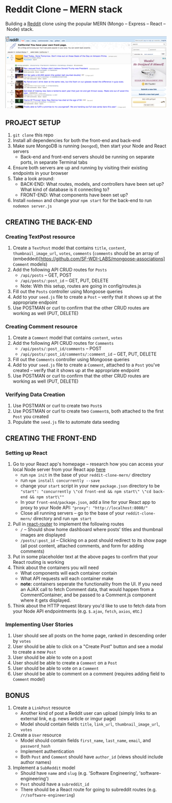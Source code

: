 # Reddit Clone – MERN stack
Building a [Reddit](https://www.reddit.com/) clone using the popular MERN (Mongo – Express – React – Node) stack.

![reddit-homepage](./reddit-homepage.png?raw=true "Reddit Homepage")



## PROJECT SETUP
1. `git clone` this repo
2. Install all dependencies for both the front-end and back-end
3. Make sure MongoDB is running (`mongod`), then start your Node and React servers
    - Back-end and front-end servers should be running on separate ports, in separate Terminal tabs
4. Ensure both servers are up and running by visiting their existing endpoints in your browser
5. Take a look around:
    - BACK-END: What routes, models, and controllers have been set up? What kind of database is it connecting to?
    - FRONT-END: What components have been set up?
6. Install `nodemon` and change your `npm start` for the back-end to run `nodemon server.js`
        


## CREATING THE BACK-END

### Creating TextPost resource
1. Create a `TextPost` model that contains `title`, `content`, `thumbnail_image_url`, `votes`, `comments` (`comments` should be an array of (embedded)[https://github.com/SF-WDI-LABS/mongoose-associations] `Comment` models)
2. Add the following API CRUD routes for `Posts`
    - `/api/posts` – GET, POST
    - `/api/posts/:post_id` – GET, PUT, DELETE
    - Note: With this setup, routes are going in config/routes.js
3. Fill out the `Posts` controller using Mongoose queries
4. Add to your `seed.js` file to create a `Post` – verify that it shows up at the appropriate endpoint
5. Use POSTMAN or curl to confirm that the other CRUD routes are working as well (PUT, DELETE)

### Creating Comment resource
1. Create a `Comment` model that contains `content`, `votes`
2. Add the following API CRUD routes for `Comments`
    - `/api/posts/:post_id/comments` – POST
    - `/api/posts/:post_id/comments/:comment_id` – GET, PUT, DELETE
3. Fill out the `Comments` controller using Mongoose queries
4. Add to your `seed.js` file to create a `Comment`, attached to a `Post` you've created – verify that it shows up at the appropriate endpoint
5. Use POSTMAN or curl to confirm that the other CRUD routes are working as well (PUT, DELETE)

### Verifying Data Creation
1. Use POSTMAN or curl to create two `Post`s 
2. Use POSTMAN or curl to create two `Comment`s, both attached to the first `Post` you created
3. Populate the `seed.js` file to automate data seeding



## CREATING THE FRONT-END

### Setting up React
1. Go to your React app's homepage – research how you can access your local Node server from your React app [here](https://www.fullstackreact.com/articles/using-create-react-app-with-a-server/#the-rub-)
    - run `npm init` in the base of your `reddit-clone-mern/` directory
    - run `npm install concurrently --save`
    - change your `start` script in your new `package.json` directory to be `"start": "concurrently \"cd front-end && npm start\" \"cd back-end && npm start\""`
    - In your `front-end/package.json`, add a line for your React app to proxy to your Node API: `"proxy": "http://localhost:8080/"`
    - Close all running servers – go to the base of your `reddit-clone-mern/` directory and run `npm start`
2. Pull in [react-router](https://github.com/ReactTraining/react-router) to implement the following routes
    - `/` – Should show home dashboard where posts' titles and thumbnail images are displayed
    - `/posts/:post_id` – Clicking on a post should redirect to its show page (all post content, attached comments, and form for adding comments)
3. Put in some placeholder text at the above pages to confirm that your React routing is working
4. Think about the containers you will need
    - What components will each container contain
    - What API requests will each container make
    - **note:** containers seperate the functionality from the UI. If you need an AJAX call to fetch Comment data, that would happen from a CommentContainer, and be passed to a Comment.js component where it gets displayed. 
5. Think about the HTTP request library you'd like to use to fetch data from your Node API endpointments (e.g. `$.ajax`, `fetch`, `axios`, etc.)

    
### Implementing User Stories
1. User should see all posts on the home page, ranked in descending order by `votes`
2. User should be able to click on a "Create Post" button and see a modal to create a new `Post`
3. User should be able to vote on a post
4. User should be able to create a `Comment` on a `Post`
5. User should be able to vote on a `Comment`
6. User should be able to comment on a comment (requires adding field to `Comment` model)



## BONUS
1. Create a `LinkPost` resource
    - Another kind of post a Reddit user can upload (simply links to an external link, e.g. news article or imgur page)
    - Model should contain fields `title`, `link_url`, `thumbnail_image_url`, `votes`
2. Create a `User` resource 
    - Model should contain fields `first_name`, `last_name`, `email`, and `password_hash`
    - Implement authentication
    - Both `Post` and `Comment` should have `author_id` (views should include author names)
3. Implement a `SubReddit` model
    - Should have `name` and `slug` (e.g. 'Software Engineering', 'software-engineering')
    - `Post` should have a `subreddit_id`
    - There should be a React route for going to subreddit routes (e.g. `/r/software-engineering`)
